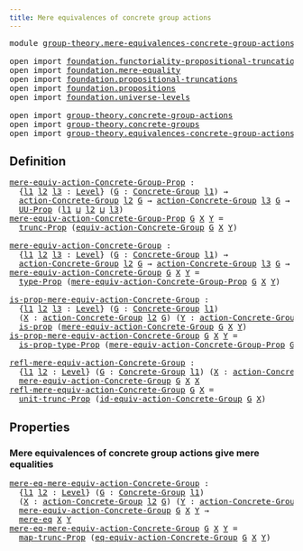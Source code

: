```yaml
---
title: Mere equivalences of concrete group actions
---
```


<pre class="Agda"><a id="69" class="Keyword">module</a> <a id="76" href="group-theory.mere-equivalences-concrete-group-actions.html" class="Module">group-theory.mere-equivalences-concrete-group-actions</a> <a id="130" class="Keyword">where</a>

<a id="137" class="Keyword">open</a> <a id="142" class="Keyword">import</a> <a id="149" href="foundation.functoriality-propositional-truncation.html" class="Module">foundation.functoriality-propositional-truncation</a>
<a id="199" class="Keyword">open</a> <a id="204" class="Keyword">import</a> <a id="211" href="foundation.mere-equality.html" class="Module">foundation.mere-equality</a>
<a id="236" class="Keyword">open</a> <a id="241" class="Keyword">import</a> <a id="248" href="foundation.propositional-truncations.html" class="Module">foundation.propositional-truncations</a>
<a id="285" class="Keyword">open</a> <a id="290" class="Keyword">import</a> <a id="297" href="foundation.propositions.html" class="Module">foundation.propositions</a>
<a id="321" class="Keyword">open</a> <a id="326" class="Keyword">import</a> <a id="333" href="foundation.universe-levels.html" class="Module">foundation.universe-levels</a>

<a id="361" class="Keyword">open</a> <a id="366" class="Keyword">import</a> <a id="373" href="group-theory.concrete-group-actions.html" class="Module">group-theory.concrete-group-actions</a>
<a id="409" class="Keyword">open</a> <a id="414" class="Keyword">import</a> <a id="421" href="group-theory.concrete-groups.html" class="Module">group-theory.concrete-groups</a>
<a id="450" class="Keyword">open</a> <a id="455" class="Keyword">import</a> <a id="462" href="group-theory.equivalences-concrete-group-actions.html" class="Module">group-theory.equivalences-concrete-group-actions</a>
</pre>
## Definition

<pre class="Agda"><a id="mere-equiv-action-Concrete-Group-Prop"></a><a id="539" href="group-theory.mere-equivalences-concrete-group-actions.html#539" class="Function">mere-equiv-action-Concrete-Group-Prop</a> <a id="577" class="Symbol">:</a>
  <a id="581" class="Symbol">{</a><a id="582" href="group-theory.mere-equivalences-concrete-group-actions.html#582" class="Bound">l1</a> <a id="585" href="group-theory.mere-equivalences-concrete-group-actions.html#585" class="Bound">l2</a> <a id="588" href="group-theory.mere-equivalences-concrete-group-actions.html#588" class="Bound">l3</a> <a id="591" class="Symbol">:</a> <a id="593" href="Agda.Primitive.html#597" class="Postulate">Level</a><a id="598" class="Symbol">}</a> <a id="600" class="Symbol">(</a><a id="601" href="group-theory.mere-equivalences-concrete-group-actions.html#601" class="Bound">G</a> <a id="603" class="Symbol">:</a> <a id="605" href="group-theory.concrete-groups.html#2030" class="Function">Concrete-Group</a> <a id="620" href="group-theory.mere-equivalences-concrete-group-actions.html#582" class="Bound">l1</a><a id="622" class="Symbol">)</a> <a id="624" class="Symbol">→</a>
  <a id="628" href="group-theory.concrete-group-actions.html#807" class="Function">action-Concrete-Group</a> <a id="650" href="group-theory.mere-equivalences-concrete-group-actions.html#585" class="Bound">l2</a> <a id="653" href="group-theory.mere-equivalences-concrete-group-actions.html#601" class="Bound">G</a> <a id="655" class="Symbol">→</a> <a id="657" href="group-theory.concrete-group-actions.html#807" class="Function">action-Concrete-Group</a> <a id="679" href="group-theory.mere-equivalences-concrete-group-actions.html#588" class="Bound">l3</a> <a id="682" href="group-theory.mere-equivalences-concrete-group-actions.html#601" class="Bound">G</a> <a id="684" class="Symbol">→</a>
  <a id="688" href="foundation-core.propositions.html#1393" class="Function">UU-Prop</a> <a id="696" class="Symbol">(</a><a id="697" href="group-theory.mere-equivalences-concrete-group-actions.html#582" class="Bound">l1</a> <a id="700" href="Agda.Primitive.html#810" class="Primitive Operator">⊔</a> <a id="702" href="group-theory.mere-equivalences-concrete-group-actions.html#585" class="Bound">l2</a> <a id="705" href="Agda.Primitive.html#810" class="Primitive Operator">⊔</a> <a id="707" href="group-theory.mere-equivalences-concrete-group-actions.html#588" class="Bound">l3</a><a id="709" class="Symbol">)</a>
<a id="711" href="group-theory.mere-equivalences-concrete-group-actions.html#539" class="Function">mere-equiv-action-Concrete-Group-Prop</a> <a id="749" href="group-theory.mere-equivalences-concrete-group-actions.html#749" class="Bound">G</a> <a id="751" href="group-theory.mere-equivalences-concrete-group-actions.html#751" class="Bound">X</a> <a id="753" href="group-theory.mere-equivalences-concrete-group-actions.html#753" class="Bound">Y</a> <a id="755" class="Symbol">=</a>
  <a id="759" href="foundation.propositional-truncations.html#2707" class="Function">trunc-Prop</a> <a id="770" class="Symbol">(</a><a id="771" href="group-theory.equivalences-concrete-group-actions.html#1156" class="Function">equiv-action-Concrete-Group</a> <a id="799" href="group-theory.mere-equivalences-concrete-group-actions.html#749" class="Bound">G</a> <a id="801" href="group-theory.mere-equivalences-concrete-group-actions.html#751" class="Bound">X</a> <a id="803" href="group-theory.mere-equivalences-concrete-group-actions.html#753" class="Bound">Y</a><a id="804" class="Symbol">)</a>

<a id="mere-equiv-action-Concrete-Group"></a><a id="807" href="group-theory.mere-equivalences-concrete-group-actions.html#807" class="Function">mere-equiv-action-Concrete-Group</a> <a id="840" class="Symbol">:</a>
  <a id="844" class="Symbol">{</a><a id="845" href="group-theory.mere-equivalences-concrete-group-actions.html#845" class="Bound">l1</a> <a id="848" href="group-theory.mere-equivalences-concrete-group-actions.html#848" class="Bound">l2</a> <a id="851" href="group-theory.mere-equivalences-concrete-group-actions.html#851" class="Bound">l3</a> <a id="854" class="Symbol">:</a> <a id="856" href="Agda.Primitive.html#597" class="Postulate">Level</a><a id="861" class="Symbol">}</a> <a id="863" class="Symbol">(</a><a id="864" href="group-theory.mere-equivalences-concrete-group-actions.html#864" class="Bound">G</a> <a id="866" class="Symbol">:</a> <a id="868" href="group-theory.concrete-groups.html#2030" class="Function">Concrete-Group</a> <a id="883" href="group-theory.mere-equivalences-concrete-group-actions.html#845" class="Bound">l1</a><a id="885" class="Symbol">)</a> <a id="887" class="Symbol">→</a>
  <a id="891" href="group-theory.concrete-group-actions.html#807" class="Function">action-Concrete-Group</a> <a id="913" href="group-theory.mere-equivalences-concrete-group-actions.html#848" class="Bound">l2</a> <a id="916" href="group-theory.mere-equivalences-concrete-group-actions.html#864" class="Bound">G</a> <a id="918" class="Symbol">→</a> <a id="920" href="group-theory.concrete-group-actions.html#807" class="Function">action-Concrete-Group</a> <a id="942" href="group-theory.mere-equivalences-concrete-group-actions.html#851" class="Bound">l3</a> <a id="945" href="group-theory.mere-equivalences-concrete-group-actions.html#864" class="Bound">G</a> <a id="947" class="Symbol">→</a> <a id="949" href="foundation-core.universe-levels.html#235" class="Primitive">UU</a> <a id="952" class="Symbol">(</a><a id="953" href="group-theory.mere-equivalences-concrete-group-actions.html#845" class="Bound">l1</a> <a id="956" href="Agda.Primitive.html#810" class="Primitive Operator">⊔</a> <a id="958" href="group-theory.mere-equivalences-concrete-group-actions.html#848" class="Bound">l2</a> <a id="961" href="Agda.Primitive.html#810" class="Primitive Operator">⊔</a> <a id="963" href="group-theory.mere-equivalences-concrete-group-actions.html#851" class="Bound">l3</a><a id="965" class="Symbol">)</a>
<a id="967" href="group-theory.mere-equivalences-concrete-group-actions.html#807" class="Function">mere-equiv-action-Concrete-Group</a> <a id="1000" href="group-theory.mere-equivalences-concrete-group-actions.html#1000" class="Bound">G</a> <a id="1002" href="group-theory.mere-equivalences-concrete-group-actions.html#1002" class="Bound">X</a> <a id="1004" href="group-theory.mere-equivalences-concrete-group-actions.html#1004" class="Bound">Y</a> <a id="1006" class="Symbol">=</a>
  <a id="1010" href="foundation-core.propositions.html#1495" class="Function">type-Prop</a> <a id="1020" class="Symbol">(</a><a id="1021" href="group-theory.mere-equivalences-concrete-group-actions.html#539" class="Function">mere-equiv-action-Concrete-Group-Prop</a> <a id="1059" href="group-theory.mere-equivalences-concrete-group-actions.html#1000" class="Bound">G</a> <a id="1061" href="group-theory.mere-equivalences-concrete-group-actions.html#1002" class="Bound">X</a> <a id="1063" href="group-theory.mere-equivalences-concrete-group-actions.html#1004" class="Bound">Y</a><a id="1064" class="Symbol">)</a>

<a id="is-prop-mere-equiv-action-Concrete-Group"></a><a id="1067" href="group-theory.mere-equivalences-concrete-group-actions.html#1067" class="Function">is-prop-mere-equiv-action-Concrete-Group</a> <a id="1108" class="Symbol">:</a>
  <a id="1112" class="Symbol">{</a><a id="1113" href="group-theory.mere-equivalences-concrete-group-actions.html#1113" class="Bound">l1</a> <a id="1116" href="group-theory.mere-equivalences-concrete-group-actions.html#1116" class="Bound">l2</a> <a id="1119" href="group-theory.mere-equivalences-concrete-group-actions.html#1119" class="Bound">l3</a> <a id="1122" class="Symbol">:</a> <a id="1124" href="Agda.Primitive.html#597" class="Postulate">Level</a><a id="1129" class="Symbol">}</a> <a id="1131" class="Symbol">(</a><a id="1132" href="group-theory.mere-equivalences-concrete-group-actions.html#1132" class="Bound">G</a> <a id="1134" class="Symbol">:</a> <a id="1136" href="group-theory.concrete-groups.html#2030" class="Function">Concrete-Group</a> <a id="1151" href="group-theory.mere-equivalences-concrete-group-actions.html#1113" class="Bound">l1</a><a id="1153" class="Symbol">)</a>
  <a id="1157" class="Symbol">(</a><a id="1158" href="group-theory.mere-equivalences-concrete-group-actions.html#1158" class="Bound">X</a> <a id="1160" class="Symbol">:</a> <a id="1162" href="group-theory.concrete-group-actions.html#807" class="Function">action-Concrete-Group</a> <a id="1184" href="group-theory.mere-equivalences-concrete-group-actions.html#1116" class="Bound">l2</a> <a id="1187" href="group-theory.mere-equivalences-concrete-group-actions.html#1132" class="Bound">G</a><a id="1188" class="Symbol">)</a> <a id="1190" class="Symbol">(</a><a id="1191" href="group-theory.mere-equivalences-concrete-group-actions.html#1191" class="Bound">Y</a> <a id="1193" class="Symbol">:</a> <a id="1195" href="group-theory.concrete-group-actions.html#807" class="Function">action-Concrete-Group</a> <a id="1217" href="group-theory.mere-equivalences-concrete-group-actions.html#1119" class="Bound">l3</a> <a id="1220" href="group-theory.mere-equivalences-concrete-group-actions.html#1132" class="Bound">G</a><a id="1221" class="Symbol">)</a> <a id="1223" class="Symbol">→</a>
  <a id="1227" href="foundation-core.propositions.html#1309" class="Function">is-prop</a> <a id="1235" class="Symbol">(</a><a id="1236" href="group-theory.mere-equivalences-concrete-group-actions.html#807" class="Function">mere-equiv-action-Concrete-Group</a> <a id="1269" href="group-theory.mere-equivalences-concrete-group-actions.html#1132" class="Bound">G</a> <a id="1271" href="group-theory.mere-equivalences-concrete-group-actions.html#1158" class="Bound">X</a> <a id="1273" href="group-theory.mere-equivalences-concrete-group-actions.html#1191" class="Bound">Y</a><a id="1274" class="Symbol">)</a>
<a id="1276" href="group-theory.mere-equivalences-concrete-group-actions.html#1067" class="Function">is-prop-mere-equiv-action-Concrete-Group</a> <a id="1317" href="group-theory.mere-equivalences-concrete-group-actions.html#1317" class="Bound">G</a> <a id="1319" href="group-theory.mere-equivalences-concrete-group-actions.html#1319" class="Bound">X</a> <a id="1321" href="group-theory.mere-equivalences-concrete-group-actions.html#1321" class="Bound">Y</a> <a id="1323" class="Symbol">=</a>
  <a id="1327" href="foundation-core.propositions.html#1562" class="Function">is-prop-type-Prop</a> <a id="1345" class="Symbol">(</a><a id="1346" href="group-theory.mere-equivalences-concrete-group-actions.html#539" class="Function">mere-equiv-action-Concrete-Group-Prop</a> <a id="1384" href="group-theory.mere-equivalences-concrete-group-actions.html#1317" class="Bound">G</a> <a id="1386" href="group-theory.mere-equivalences-concrete-group-actions.html#1319" class="Bound">X</a> <a id="1388" href="group-theory.mere-equivalences-concrete-group-actions.html#1321" class="Bound">Y</a><a id="1389" class="Symbol">)</a>

<a id="refl-mere-equiv-action-Concrete-Group"></a><a id="1392" href="group-theory.mere-equivalences-concrete-group-actions.html#1392" class="Function">refl-mere-equiv-action-Concrete-Group</a> <a id="1430" class="Symbol">:</a>
  <a id="1434" class="Symbol">{</a><a id="1435" href="group-theory.mere-equivalences-concrete-group-actions.html#1435" class="Bound">l1</a> <a id="1438" href="group-theory.mere-equivalences-concrete-group-actions.html#1438" class="Bound">l2</a> <a id="1441" class="Symbol">:</a> <a id="1443" href="Agda.Primitive.html#597" class="Postulate">Level</a><a id="1448" class="Symbol">}</a> <a id="1450" class="Symbol">(</a><a id="1451" href="group-theory.mere-equivalences-concrete-group-actions.html#1451" class="Bound">G</a> <a id="1453" class="Symbol">:</a> <a id="1455" href="group-theory.concrete-groups.html#2030" class="Function">Concrete-Group</a> <a id="1470" href="group-theory.mere-equivalences-concrete-group-actions.html#1435" class="Bound">l1</a><a id="1472" class="Symbol">)</a> <a id="1474" class="Symbol">(</a><a id="1475" href="group-theory.mere-equivalences-concrete-group-actions.html#1475" class="Bound">X</a> <a id="1477" class="Symbol">:</a> <a id="1479" href="group-theory.concrete-group-actions.html#807" class="Function">action-Concrete-Group</a> <a id="1501" href="group-theory.mere-equivalences-concrete-group-actions.html#1438" class="Bound">l2</a> <a id="1504" href="group-theory.mere-equivalences-concrete-group-actions.html#1451" class="Bound">G</a><a id="1505" class="Symbol">)</a> <a id="1507" class="Symbol">→</a>
  <a id="1511" href="group-theory.mere-equivalences-concrete-group-actions.html#807" class="Function">mere-equiv-action-Concrete-Group</a> <a id="1544" href="group-theory.mere-equivalences-concrete-group-actions.html#1451" class="Bound">G</a> <a id="1546" href="group-theory.mere-equivalences-concrete-group-actions.html#1475" class="Bound">X</a> <a id="1548" href="group-theory.mere-equivalences-concrete-group-actions.html#1475" class="Bound">X</a>
<a id="1550" href="group-theory.mere-equivalences-concrete-group-actions.html#1392" class="Function">refl-mere-equiv-action-Concrete-Group</a> <a id="1588" href="group-theory.mere-equivalences-concrete-group-actions.html#1588" class="Bound">G</a> <a id="1590" href="group-theory.mere-equivalences-concrete-group-actions.html#1590" class="Bound">X</a> <a id="1592" class="Symbol">=</a>
  <a id="1596" href="foundation.propositional-truncations.html#2293" class="Function">unit-trunc-Prop</a> <a id="1612" class="Symbol">(</a><a id="1613" href="group-theory.equivalences-concrete-group-actions.html#1366" class="Function">id-equiv-action-Concrete-Group</a> <a id="1644" href="group-theory.mere-equivalences-concrete-group-actions.html#1588" class="Bound">G</a> <a id="1646" href="group-theory.mere-equivalences-concrete-group-actions.html#1590" class="Bound">X</a><a id="1647" class="Symbol">)</a>
</pre>
## Properties

### Mere equivalences of concrete group actions give mere equalities

<pre class="Agda"><a id="mere-eq-mere-equiv-action-Concrete-Group"></a><a id="1747" href="group-theory.mere-equivalences-concrete-group-actions.html#1747" class="Function">mere-eq-mere-equiv-action-Concrete-Group</a> <a id="1788" class="Symbol">:</a>
  <a id="1792" class="Symbol">{</a><a id="1793" href="group-theory.mere-equivalences-concrete-group-actions.html#1793" class="Bound">l1</a> <a id="1796" href="group-theory.mere-equivalences-concrete-group-actions.html#1796" class="Bound">l2</a> <a id="1799" class="Symbol">:</a> <a id="1801" href="Agda.Primitive.html#597" class="Postulate">Level</a><a id="1806" class="Symbol">}</a> <a id="1808" class="Symbol">(</a><a id="1809" href="group-theory.mere-equivalences-concrete-group-actions.html#1809" class="Bound">G</a> <a id="1811" class="Symbol">:</a> <a id="1813" href="group-theory.concrete-groups.html#2030" class="Function">Concrete-Group</a> <a id="1828" href="group-theory.mere-equivalences-concrete-group-actions.html#1793" class="Bound">l1</a><a id="1830" class="Symbol">)</a>
  <a id="1834" class="Symbol">(</a><a id="1835" href="group-theory.mere-equivalences-concrete-group-actions.html#1835" class="Bound">X</a> <a id="1837" class="Symbol">:</a> <a id="1839" href="group-theory.concrete-group-actions.html#807" class="Function">action-Concrete-Group</a> <a id="1861" href="group-theory.mere-equivalences-concrete-group-actions.html#1796" class="Bound">l2</a> <a id="1864" href="group-theory.mere-equivalences-concrete-group-actions.html#1809" class="Bound">G</a><a id="1865" class="Symbol">)</a> <a id="1867" class="Symbol">(</a><a id="1868" href="group-theory.mere-equivalences-concrete-group-actions.html#1868" class="Bound">Y</a> <a id="1870" class="Symbol">:</a> <a id="1872" href="group-theory.concrete-group-actions.html#807" class="Function">action-Concrete-Group</a> <a id="1894" href="group-theory.mere-equivalences-concrete-group-actions.html#1796" class="Bound">l2</a> <a id="1897" href="group-theory.mere-equivalences-concrete-group-actions.html#1809" class="Bound">G</a><a id="1898" class="Symbol">)</a> <a id="1900" class="Symbol">→</a>
  <a id="1904" href="group-theory.mere-equivalences-concrete-group-actions.html#807" class="Function">mere-equiv-action-Concrete-Group</a> <a id="1937" href="group-theory.mere-equivalences-concrete-group-actions.html#1809" class="Bound">G</a> <a id="1939" href="group-theory.mere-equivalences-concrete-group-actions.html#1835" class="Bound">X</a> <a id="1941" href="group-theory.mere-equivalences-concrete-group-actions.html#1868" class="Bound">Y</a> <a id="1943" class="Symbol">→</a>
  <a id="1947" href="foundation.mere-equality.html#1195" class="Function">mere-eq</a> <a id="1955" href="group-theory.mere-equivalences-concrete-group-actions.html#1835" class="Bound">X</a> <a id="1957" href="group-theory.mere-equivalences-concrete-group-actions.html#1868" class="Bound">Y</a>
<a id="1959" href="group-theory.mere-equivalences-concrete-group-actions.html#1747" class="Function">mere-eq-mere-equiv-action-Concrete-Group</a> <a id="2000" href="group-theory.mere-equivalences-concrete-group-actions.html#2000" class="Bound">G</a> <a id="2002" href="group-theory.mere-equivalences-concrete-group-actions.html#2002" class="Bound">X</a> <a id="2004" href="group-theory.mere-equivalences-concrete-group-actions.html#2004" class="Bound">Y</a> <a id="2006" class="Symbol">=</a>
  <a id="2010" href="foundation.functoriality-propositional-truncation.html#1456" class="Function">map-trunc-Prop</a> <a id="2025" class="Symbol">(</a><a id="2026" href="group-theory.equivalences-concrete-group-actions.html#1946" class="Function">eq-equiv-action-Concrete-Group</a> <a id="2057" href="group-theory.mere-equivalences-concrete-group-actions.html#2000" class="Bound">G</a> <a id="2059" href="group-theory.mere-equivalences-concrete-group-actions.html#2002" class="Bound">X</a> <a id="2061" href="group-theory.mere-equivalences-concrete-group-actions.html#2004" class="Bound">Y</a><a id="2062" class="Symbol">)</a>
</pre>